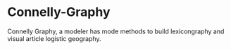# Connelly-Graphy
Connelly Graphy, a modeler has mode methods to build lexicongraphy and visual article logistic geography.
